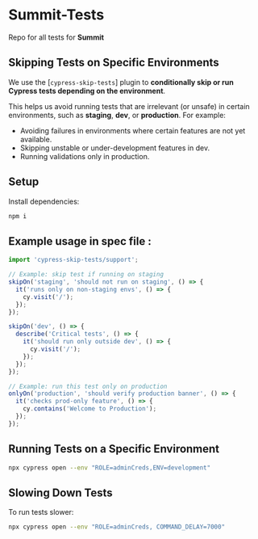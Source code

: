 # Summit-Tests

Repo for all tests for **Summit**

## **Skipping Tests on Specific Environments**

We use the [`cypress-skip-tests`] plugin to **conditionally skip or run Cypress tests depending on the environment**.

This helps us avoid running tests that are irrelevant (or unsafe) in certain environments, such as **staging**, **dev**, or **production**. For example:
- Avoiding failures in environments where certain features are not yet available.
- Skipping unstable or under-development features in dev.
- Running validations only in production.

## **Setup**

Install dependencies:

```bash
npm i
```
## **Example usage in spec file :**

```javascript
import 'cypress-skip-tests/support';

// Example: skip test if running on staging
skipOn('staging', 'should not run on staging', () => {
  it('runs only on non-staging envs', () => {
    cy.visit('/');
  });
});

skipOn('dev', () => {
  describe('Critical tests', () => {
    it('should run only outside dev', () => {
      cy.visit('/');
    });
  });
});

// Example: run this test only on production
onlyOn('production', 'should verify production banner', () => {
  it('checks prod-only feature', () => {
    cy.contains('Welcome to Production');
  });
});

```
## **Running Tests on a Specific Environment**

```bash
npx cypress open --env "ROLE=adminCreds,ENV=development"
```

## **Slowing Down Tests**

To run tests slower:
```bash
npx cypress open --env "ROLE=adminCreds, COMMAND_DELAY=7000"


